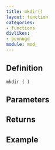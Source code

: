 ```yaml
---
title: mkdir()
layout: function
categories:
- functions
divlikes:
- bennugd
module: mod_
---
```


## Definition

    mkdir ( )

## Parameters

## Returns

## Example
